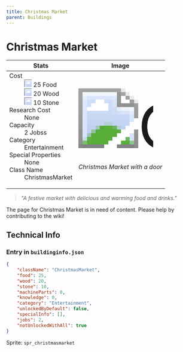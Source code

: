 ```yaml
---
title: Christmas Market
parent: Buildings
---
```

# Christmas Market

[//]: # (Pre-generated content)
<table><thead><tr><th>Stats</th><th>Image</th></tr></thead><tbody><tr><td><dl><dt>Cost</dt><dd><div class="resource-icon"><img style="object-position: -1009px -533px;" src="https://tfe2-wiki.github.io/assets/sprites.png"></div> 25 Food<br><div class="resource-icon"><img style="object-position: -637px -751px;" src="https://tfe2-wiki.github.io/assets/sprites.png"></div> 20 Wood<br><div class="resource-icon"><img style="object-position: -637px -737px;" src="https://tfe2-wiki.github.io/assets/sprites.png"></div> 10 Stone</dd><dt>Research Cost</dt><dd>None</dd><dt>Capacity</dt><dd>2 Jobss</dd><dt>Category</dt><dd>Entertainment</dd><dt>Special Properties</dt><dd>None</dd><dt>Class Name</dt><dd>ChristmasMarket</dd></dl></td><td><style>.building-image {width: 200px;height: 200px;overflow: hidden;position: relative;}.building-image img {image-rendering: pixelated;object-fit: none;transform: scale(10);transform-origin: left top;position: absolute;left: 0;top: 0;}.resource-image {width: 200px;height: 200px;overflow: hidden;position: relative;}.resource-image img {image-rendering: pixelated;object-fit: none;transform: scale(20);transform-origin: left top;position: absolute;left: 0;top: 0;}.building-icon {width: 20px;height: 20px;overflow: hidden;position: relative;display: inline-block;}.building-icon img {image-rendering: pixelated;object-fit: none;transform: scale(1);transform-origin: left top;position: absolute;left: 0;top: 0;}.resource-icon {width: 20px;height: 20px;overflow: hidden;position: relative;display: inline-block;}.resource-icon img {image-rendering: pixelated;object-fit: none;transform: scale(2);transform-origin: left top;position: absolute;left: 0;top: 0;}</style><div class="building-image"><img style="object-position: -378px -170px;" src="https://tfe2-wiki.github.io/assets/sprites.png" alt="Christmas Market Back"><img style="object-position: -356px -170px;" src="https://tfe2-wiki.github.io/assets/sprites.png" alt="Christmas Market"></div><i>Christmas Market with a door</i></td></tr></tbody></table><blockquote><i>"A festive market with delicious and warming food and drinks."</i></blockquote>

The page for Christmas Market is in need of content. Please help by contributing to the wiki!

## Technical Info
### Entry in `buildinginfo.json`

```json
{
    "className": "ChristmasMarket",
    "food": 25,
    "wood": 20,
    "stone": 10,
    "machineParts": 0,
    "knowledge": 0,
    "category": "Entertainment",
    "unlockedByDefault": false,
    "specialInfo": [],
    "jobs": 2,
    "notUnlockedWithAll": true
}
```

Sprite: `spr_christmasmarket`

